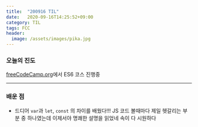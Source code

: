 ```yaml
---
title:  "200916 TIL"
date:   2020-09-16T14:25:52+09:00
category: TIL
tags: FCC
header:
  image: /assets/images/pika.jpg
---
```


<h3>오늘의 진도</h3>

[freeCodeCamp.org](https://www.freecodecamp.org/)에서 ES6 코스 진행중

<hr>

<h3>배운 점</h3>

 - 드디어 ```var```과 ```let```, ```const``` 의 차이를 배웠다!!! JS 코드 볼때마다 제일 헷갈리는 부분 중 하나였는데 이제서야 명쾌한 설명을 읽었네 속이 다 시원하다